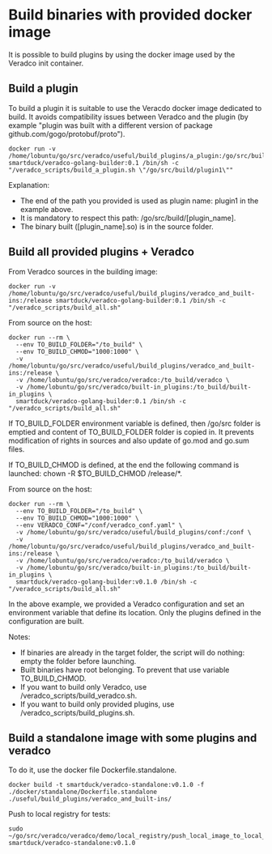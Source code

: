 # Build binaries with provided docker image

It is possible to build plugins by using the docker image used by the Veradco init container.

## Build a plugin

To build a plugin it is suitable to use the Veracdo docker image dedicated to build. It avoids compatibility issues between Veradco and the plugin (by example "plugin was built with a different version of package github.com/gogo/protobuf/proto").

```
docker run -v /home/lobuntu/go/src/veradco/useful/build_plugins/a_plugin:/go/src/build/plugin1 smartduck/veradco-golang-builder:0.1 /bin/sh -c "/veradco_scripts/build_a_plugin.sh \"/go/src/build/plugin1\""
```

Explanation:
- The end of the path you provided is used as plugin name: plugin1 in the example above.
- It is mandatory to respect this path: /go/src/build/[plugin_name].
- The binary built ([plugin_name].so) is in the source folder.

## Build all provided plugins + Veradco

From Veradco sources in the building image:
```
docker run -v /home/lobuntu/go/src/veradco/useful/build_plugins/veradco_and_built-ins:/release smartduck/veradco-golang-builder:0.1 /bin/sh -c "/veradco_scripts/build_all.sh"
```

From source on the host:
```
docker run --rm \
  --env TO_BUILD_FOLDER="/to_build" \
  --env TO_BUILD_CHMOD="1000:1000" \
  -v /home/lobuntu/go/src/veradco/useful/build_plugins/veradco_and_built-ins:/release \
  -v /home/lobuntu/go/src/veradco/veradco:/to_build/veradco \
  -v /home/lobuntu/go/src/veradco/built-in_plugins:/to_build/built-in_plugins \
  smartduck/veradco-golang-builder:0.1 /bin/sh -c "/veradco_scripts/build_all.sh"
```
If TO_BUILD_FOLDER environment variable is defined, then /go/src folder is emptied and content of TO_BUILD_FOLDER folder is copied in. It prevents modification of rights in sources and also update of go.mod and go.sum files.

If TO_BUILD_CHMOD is defined, at the end the following command is launched: chown -R $TO_BUILD_CHMOD /release/*.

From source on the host:
```
docker run --rm \
  --env TO_BUILD_FOLDER="/to_build" \
  --env TO_BUILD_CHMOD="1000:1000" \
  --env VERADCO_CONF="/conf/veradco_conf.yaml" \
  -v /home/lobuntu/go/src/veradco/useful/build_plugins/conf:/conf \
  -v /home/lobuntu/go/src/veradco/useful/build_plugins/veradco_and_built-ins:/release \
  -v /home/lobuntu/go/src/veradco/veradco:/to_build/veradco \
  -v /home/lobuntu/go/src/veradco/built-in_plugins:/to_build/built-in_plugins \
  smartduck/veradco-golang-builder:v0.1.0 /bin/sh -c "/veradco_scripts/build_all.sh"
```
In the above example, we provided a Veradco configuration and set an environment variable that define its location. Only the plugins defined in the configuration are built.

Notes:
- If binaries are already in the target folder, the script will do nothing: empty the folder before launching.
- Built binaries have root belonging. To prevent that use variable TO_BUILD_CHMOD.
- If you want to build only Veradco, use /veradco_scripts/build_veradco.sh.
- If you want to build only provided plugins, use /veradco_scripts/build_plugins.sh.

## Build a standalone image with some plugins and veradco

To do it, use the docker file Dockerfile.standalone.

```
docker build -t smartduck/veradco-standalone:v0.1.0 -f ./docker/standalone/Dockerfile.standalone ./useful/build_plugins/veradco_and_built-ins/
```

Push to local registry for tests:
```
sudo ~/go/src/veradco/veradco/demo/local_registry/push_local_image_to_local_registry.sh smartduck/veradco-standalone:v0.1.0
```
